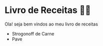 # Livro de Receitas :man_cook:

Ola! seja bem vindos ao meu livro de receitas

- Strogonoff de Carne
- Pave
